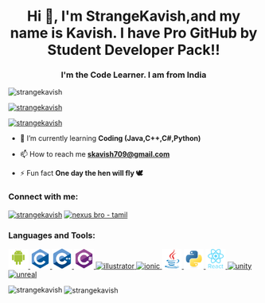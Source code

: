 <h1 align="center">Hi 👋, I'm StrangeKavish,and my name is Kavish. I have Pro GitHub by Student Developer Pack!!</h1>
<h3 align="center">I'm the Code Learner. I am from India</h3>

<p align="left"> <img src="https://komarev.com/ghpvc/?username=strangekavish&label=Profile%20views&color=0e75b6&style=flat" alt="strangekavish" /> </p>

<p align="left"> <a href="https://github.com/ryo-ma/github-profile-trophy"><img src="https://github-profile-trophy.vercel.app/?username=strangekavish" alt="strangekavish" /></a> </p>

<p align="left"> <a href="https://twitter.com/strangekavish" target="blank"><img src="https://img.shields.io/twitter/follow/strangekavish?logo=twitter&style=for-the-badge" alt="strangekavish" /></a> </p>

- 🌱 I’m currently learning **Coding (Java,C++,C#,Python)**

- 📫 How to reach me **skavish709@gmail.com**

- ⚡ Fun fact **One day the hen will fly 🕊️**

<h3 align="left">Connect with me:</h3>
<p align="left">
<a href="https://twitter.com/strangekavish" target="blank"><img align="center" src="https://raw.githubusercontent.com/rahuldkjain/github-profile-readme-generator/master/src/images/icons/Social/twitter.svg" alt="strangekavish" height="30" width="40" /></a>
<a href="https://www.youtube.com/c/nexus bro - tamil" target="blank"><img align="center" src="https://raw.githubusercontent.com/rahuldkjain/github-profile-readme-generator/master/src/images/icons/Social/youtube.svg" alt="nexus bro - tamil" height="30" width="40" /></a>
</p>

<h3 align="left">Languages and Tools:</h3>
<p align="left"> <a href="https://developer.android.com" target="_blank" rel="noreferrer"> <img src="https://raw.githubusercontent.com/devicons/devicon/master/icons/android/android-original-wordmark.svg" alt="android" width="40" height="40"/> </a> <a href="https://www.cprogramming.com/" target="_blank" rel="noreferrer"> <img src="https://raw.githubusercontent.com/devicons/devicon/master/icons/c/c-original.svg" alt="c" width="40" height="40"/> </a> <a href="https://www.w3schools.com/cpp/" target="_blank" rel="noreferrer"> <img src="https://raw.githubusercontent.com/devicons/devicon/master/icons/cplusplus/cplusplus-original.svg" alt="cplusplus" width="40" height="40"/> </a> <a href="https://www.w3schools.com/cs/" target="_blank" rel="noreferrer"> <img src="https://raw.githubusercontent.com/devicons/devicon/master/icons/csharp/csharp-original.svg" alt="csharp" width="40" height="40"/> </a> <a href="https://www.adobe.com/in/products/illustrator.html" target="_blank" rel="noreferrer"> <img src="https://www.vectorlogo.zone/logos/adobe_illustrator/adobe_illustrator-icon.svg" alt="illustrator" width="40" height="40"/> </a> <a href="https://ionicframework.com" target="_blank" rel="noreferrer"> <img src="https://upload.wikimedia.org/wikipedia/commons/d/d1/Ionic_Logo.svg" alt="ionic" width="40" height="40"/> </a> <a href="https://www.java.com" target="_blank" rel="noreferrer"> <img src="https://raw.githubusercontent.com/devicons/devicon/master/icons/java/java-original.svg" alt="java" width="40" height="40"/> </a> <a href="https://www.python.org" target="_blank" rel="noreferrer"> <img src="https://raw.githubusercontent.com/devicons/devicon/master/icons/python/python-original.svg" alt="python" width="40" height="40"/> </a> <a href="https://reactjs.org/" target="_blank" rel="noreferrer"> <img src="https://raw.githubusercontent.com/devicons/devicon/master/icons/react/react-original-wordmark.svg" alt="react" width="40" height="40"/> </a> <a href="https://unity.com/" target="_blank" rel="noreferrer"> <img src="https://www.vectorlogo.zone/logos/unity3d/unity3d-icon.svg" alt="unity" width="40" height="40"/> </a> <a href="https://unrealengine.com/" target="_blank" rel="noreferrer"> <img src="https://raw.githubusercontent.com/kenangundogan/fontisto/036b7eca71aab1bef8e6a0518f7329f13ed62f6b/icons/svg/brand/unreal-engine.svg" alt="unreal" width="40" height="40"/> </a> </p>

<p><img align="left" src="https://github-readme-stats.vercel.app/api/top-langs?username=strangekavish&show_icons=true&locale=en&layout=compact" alt="strangekavish" /></p>

<p>&nbsp;<img align="center" src="https://github-readme-stats.vercel.app/api?username=strangekavish&show_icons=true&locale=en" alt="strangekavish" /></p>

